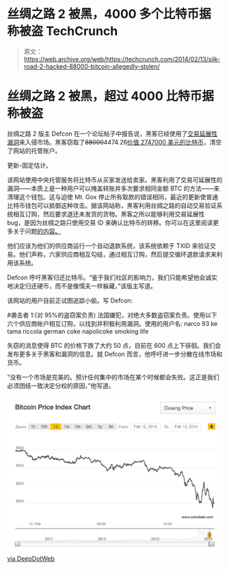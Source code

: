 # 丝绸之路 2 被黑，4000 多个比特币据称被盗 TechCrunch

> 原文：<https://web.archive.org/web/https://techcrunch.com/2014/02/13/silk-road-2-hacked-88000-bitcoin-allegedly-stolen/>

# 丝绸之路 2 被黑，超过 4000 比特币据称被盗

丝绸之路 2 版主 Defcon 在一个论坛帖子中报告说，黑客已经使用了[交易延展性漏洞](https://web.archive.org/web/20221031083755/https://beta.techcrunch.com/2014/02/10/whats-going-on-with-bitcoin-exchange-mt-gox/)来入侵市场。黑客窃取了~~88000~~4474.26[价值 2747000 美元的比特币](https://web.archive.org/web/20221031083755/https://beta.techcrunch.com/tag/bitcoin)，清空了网站的托管账户。

更新-固定估计。

该网站使用中央托管服务将比特币从买家发送给卖家。黑客利用了交易可延展性的漏洞——本质上是一种用户可以掩盖转账并多次要求相同金额 BTC 的方法——来清理这个钱包。这与迫使 Mt. Gox 停止所有取款的错误相同，最近的更新使普通比特币钱包可以抵御这种攻击。据该网站称，黑客利用丝绸之路的自动交易验证系统相互订购，然后要求退还未发货的货物。黑客之所以能够利用交易延展性 bug，是因为丝绸之路只使用交易 ID 来确认比特币的转移。你可以在这里阅读更多关于问题[的内容。](https://web.archive.org/web/20221031083755/https://beta.techcrunch.com/2014/02/10/whats-going-on-with-bitcoin-exchange-mt-gox/)

他们应该为他们的供应商运行一个自动退款系统，该系统依赖于 TXID 来验证交易。他们声称，六家供应商相互勾结，通过相互订购，然后提交循环退款请求来利用该系统。

Defcon 呼吁黑客归还比特币。“鉴于我们社区的影响力，我们只能希望他会诚实地决定归还硬币，而不是像懦夫一样躲藏，”该版主写道。

该网站的用户目前正试图追踪小偷。写 Defcon:

#袭击者 1:(对 95%的盗窃案负责)
法国嫌犯，对绝大多数盗窃案负责。使用以下六个供应商帐户相互订购，以找到并积极利用漏洞。使用的用户名:
narco 93
ke tama
riccola
german coke
napolicoke
smoking life

失窃的消息使得 BTC 的价格下跌了大约 50 点，目前在 600 点上下徘徊。我们会发布更多关于黑客和漏洞的信息。就 Defcon 而言，他呼吁进一步分散在线市场和货币。

“没有一个市场是完美的。预计任何集中的市场在某个时候都会失败。这正是我们必须团结一致决定分权的原因，”他写道。

![Screen Shot 2014-02-13 at 4.39.57 PM](img/59381767eeacd9a8e7c45db0aee58072.png)
[via DeepDotWeb](https://web.archive.org/web/20221031083755/http://www.deepdotweb.com/2014/02/13/silk-road-2-hacked-bitcoins-stolen-unknown-amount/)